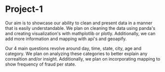 # Project-1
Our aim is to showcase our ability to clean and present data in a manner that is easily understandable. 
We plan on cleaning the data using panda's and creating visualization's with mathplotlib or plotly.
Additionally, we can add more information and mapping with api's and geoapify.

Our 4 main questions revolve around day, time, state, city, age and category. 
We plan on analyzing these categories to better explain any correaltion and/or insight.
Additionally, we plan on incorporating mapping to show frequency of fraud per state.
